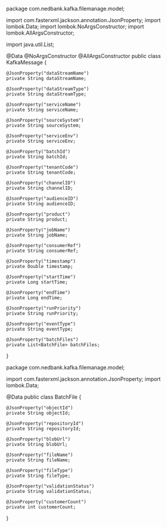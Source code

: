 package com.nedbank.kafka.filemanage.model;

import com.fasterxml.jackson.annotation.JsonProperty;
import lombok.Data;
import lombok.NoArgsConstructor;
import lombok.AllArgsConstructor;

import java.util.List;

@Data
@NoArgsConstructor
@AllArgsConstructor
public class KafkaMessage {

    @JsonProperty("dataStreamName")
    private String dataStreamName;

    @JsonProperty("dataStreamType")
    private String dataStreamType;

    @JsonProperty("serviceName")
    private String serviceName;

    @JsonProperty("sourceSystem")
    private String sourceSystem;

    @JsonProperty("serviceEnv")
    private String serviceEnv;

    @JsonProperty("batchId")
    private String batchId;

    @JsonProperty("tenantCode")
    private String tenantCode;

    @JsonProperty("channelID")
    private String channelID;

    @JsonProperty("audienceID")
    private String audienceID;

    @JsonProperty("product")
    private String product;

    @JsonProperty("jobName")
    private String jobName;

    @JsonProperty("consumerRef")
    private String consumerRef;

    @JsonProperty("timestamp")
    private Double timestamp;

    @JsonProperty("startTime")
    private Long startTime;

    @JsonProperty("endTime")
    private Long endTime;

    @JsonProperty("runPriority")
    private String runPriority;

    @JsonProperty("eventType")
    private String eventType;

    @JsonProperty("batchFiles")
    private List<BatchFile> batchFiles;
}

package com.nedbank.kafka.filemanage.model;

import com.fasterxml.jackson.annotation.JsonProperty;
import lombok.Data;

@Data
public class BatchFile {

    @JsonProperty("objectId")
    private String objectId;

    @JsonProperty("repositoryId")
    private String repositoryId;

    @JsonProperty("blobUrl")
    private String blobUrl;

    @JsonProperty("fileName")
    private String fileName;

    @JsonProperty("fileType")
    private String fileType;

    @JsonProperty("validationStatus")
    private String validationStatus;

    @JsonProperty("customerCount")
    private int customerCount;
}
